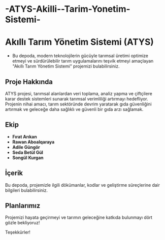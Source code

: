 # -ATYS-Akilli--Tarim-Yonetim-Sistemi-
# Akıllı Tarım Yönetim Sistemi (ATYS)
- Bu depoda, modern teknolojilerin gücüyle tarımsal üretimi optimize etmeyi ve sürdürülebilir tarım uygulamalarını teşvik etmeyi amaçlayan "Akıllı Tarım Yönetim Sistemi" projemizi bulabilirsiniz.

## Proje Hakkında
ATYS projesi, tarımsal alanlardan veri toplama, analiz yapma ve çiftçilere karar destek sistemleri sunarak tarımsal verimliliği artırmayı hedefliyor. Projenin nihai amacı, tarım sektöründe devrim yaratarak gıda güvenliğini artırmak ve geleceğe daha sağlıklı ve güvenli bir gıda arzı sağlamak.

## Ekip
- **Fırat Arıkan**
- **Rawan Aboalqaraya**
- **Adile Güngör**
- **Seda Betül Gül**
- **Songül Kurgan**

## İçerik
Bu depoda, projemizle ilgili dökümanlar, kodlar ve geliştirme süreçlerine dair bilgileri bulabilirsiniz.

## Planlarımız
Projemizi hayata geçirmeyi ve tarımın geleceğine katkıda bulunmayı dört gözle bekliyoruz!


Teşekkürler!
